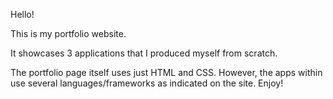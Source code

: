 Hello!

This is my portfolio website.

It showcases 3 applications that I produced myself from scratch.

The portfolio page itself uses just HTML and CSS.  However, the apps within
use several languages/frameworks as indicated on the site.  Enjoy!
